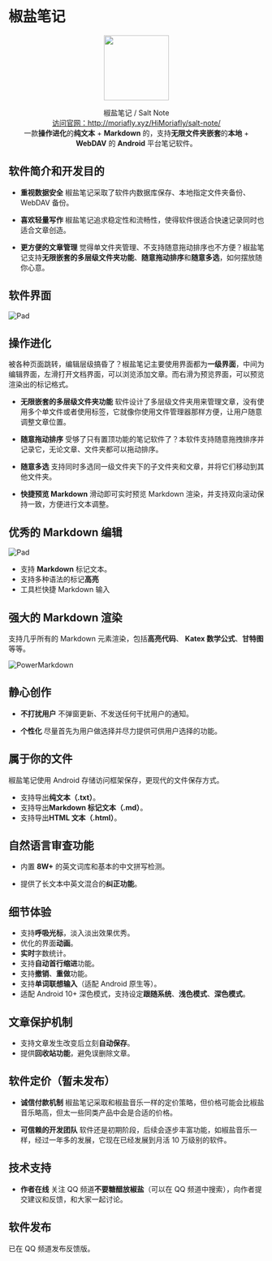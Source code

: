 # 椒盐笔记

<div align="center">
<img width="128" height="128" src="src/ic_launcher-playstore.png"/>  
  
椒盐笔记 / Salt Note
<br>
<a href="http://moriafly.xyz/HiMoriafly/salt-note/" target="_blank">访问官网：http://moriafly.xyz/HiMoriafly/salt-note/</a>
<br>
一款**操作进化**的**纯文本** + **Markdown** 的，支持**无限文件夹嵌套**的**本地** + **WebDAV** 的 **Android** 平台笔记软件。
</div>

## 软件简介和开发目的

- **重视数据安全**
椒盐笔记采取了软件内数据库保存、本地指定文件夹备份、WebDAV 备份。

- **喜欢轻量写作**
椒盐笔记追求稳定性和流畅性，使得软件很适合快速记录同时也适合文章创造。

- **更方便的文章管理**
觉得单文件夹管理、不支持随意拖动排序也不方便？椒盐笔记支持**无限嵌套的多层级文件夹功能**、**随意拖动排序**和**随意多选**，如何摆放随你心意。

## 软件界面

![Pad](./src/screen_pad.jpg)

## 操作进化

被各种页面跳转，编辑层级搞昏了？椒盐笔记主要使用界面都为**一级界面**，中间为编辑界面，左滑打开文档界面，可以浏览添加文章。而右滑为预览界面，可以预览渲染出的标记格式。

- **无限嵌套的多层级文件夹功能**
软件设计了多层级文件夹用来管理文章，没有使用多个单文件或者使用标签，它就像你使用文件管理器那样方便，让用户随意调整文章位置。

- **随意拖动排序**
受够了只有置顶功能的笔记软件了？本软件支持随意拖拽排序并记录它，无论文章、文件夹都可以拖动排序。

- **随意多选**
支持同时多选同一级文件夹下的子文件夹和文章，并将它们移动到其他文件夹。

- **快捷预览 Markdown**
滑动即可实时预览 Markdown 渲染，并支持双向滚动保持一致，方便进行文本调整。

## 优秀的 Markdown 编辑

![Pad](./src/screen_phone.png)

- 支持 **Markdown** 标记文本。
- 支持多种语法的标记**高亮**
- 工具栏快捷 Markdown 输入

## 强大的 Markdown 渲染

支持几乎所有的 Markdown 元素渲染，包括**高亮代码**、 **Katex 数学公式**、**甘特图**等等。

![PowerMarkdown](./src/power_markdown.png)

## 静心创作

- **不打扰用户**
不弹窗更新、不发送任何干扰用户的通知。

- **个性化**
尽量首先为用户做选择并尽力提供可供用户选择的功能。

## 属于你的文件

椒盐笔记使用 Android 存储访问框架保存，更现代的文件保存方式。

- 支持导出**纯文本（.txt）**。
- 支持导出**Markdown 标记文本（.md）**。
- 支持导出**HTML 文本（.html）**。

## 自然语言审查功能

- 内置 **8W+** 的英文词库和基本的中文拼写检测。

- 提供了长文本中英文混合的**纠正功能**。

## 细节体验

- 支持**呼吸光标**，淡入淡出效果优秀。
- 优化的界面**动画**。
- **实时**字数统计。
- 支持**自动首行缩进**功能。
- 支持**撤销**、**重做**功能。
- 支持**单词联想输入**（适配 Android 原生等）。
- 适配 Android 10+ 深色模式，支持设定**跟随系统**、**浅色模式**、**深色模式**。

## 文章保护机制

- 支持文章发生改变后立刻**自动保存**。
- 提供**回收站功能**，避免误删除文章。

## 软件定价（暂未发布）

- **诚信付款机制**
椒盐笔记采取和椒盐音乐一样的定价策略，但价格可能会比椒盐音乐略高，但太一些同类产品中会是合适的价格。

- **可信赖的开发团队**
软件还是初期阶段，后续会逐步丰富功能，如椒盐音乐一样，经过一年多的发展，它现在已经发展到月活 10 万级别的软件。

## 技术支持

- **作者在线**
关注 QQ 频道**不要糖醋放椒盐**（可以在 QQ 频道中搜索），向作者提交建议和反馈，和大家一起讨论。

## 软件发布

已在 QQ 频道发布反馈版。
